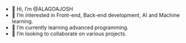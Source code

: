 - 👋 Hi, I’m @ALAGOAJOSH
- 👀 I’m interested in Front-end, Back-end development, AI and Machine learning.
- 🌱 I’m currently learning advanced programming.
- 💞️ I’m looking to collaborate on various projects.

<!---
ALAGOAJOSH/ALAGOAJOSH is a ✨ special ✨ repository because its `README.md` (this file) appears on your GitHub profile.
You can click the Preview link to take a look at your changes.
--->
